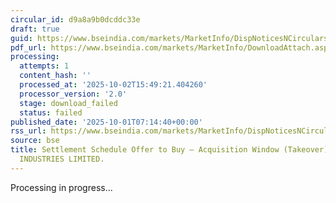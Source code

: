 ```yaml
---
circular_id: d9a8a9b0dcddc33e
draft: true
guid: https://www.bseindia.com/markets/MarketInfo/DispNoticesNCirculars.aspx?Noticeid={2B4DA9EE-854B-4AE4-8443-C81190EA1CE5}&noticeno=20251001-7&dt=10/01/2025&icount=7&totcount=83&flag=0
pdf_url: https://www.bseindia.com/markets/MarketInfo/DownloadAttach.aspx?id=20251001-7&attachedId=
processing:
  attempts: 1
  content_hash: ''
  processed_at: '2025-10-02T15:49:21.404260'
  processor_version: '2.0'
  stage: download_failed
  status: failed
published_date: '2025-10-01T07:14:40+00:00'
rss_url: https://www.bseindia.com/markets/MarketInfo/DispNoticesNCirculars.aspx?Noticeid={2B4DA9EE-854B-4AE4-8443-C81190EA1CE5}&noticeno=20251001-7&dt=10/01/2025&icount=7&totcount=83&flag=0
source: bse
title: Settlement Schedule Offer to Buy – Acquisition Window (Takeover) for ANTARIKSH
  INDUSTRIES LIMITED.
---
```


Processing in progress...
